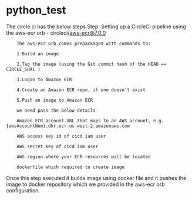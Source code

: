 # python_test
The circle ci has the below steps 
  Step: Setting up a CircleCI pipeline using the aws-ecr orb - circleci/aws-ecr@7.0.0
  
        The aws-ecr orb comes prepackaged with commands to:
        
        1.Build an image
        
        2.Tag the image (using the Git commit hash of the HEAD == CIRCLE_SHA1 )
        
        3.Login to Amazon ECR
        
        4.Create an Amazon ECR repo, if one doesn’t exist
        
        5.Push an image to Amazon ECR

        we need pass the below details 
        
        Amazon ECR account URL that maps to an AWS account, e.g. {awsAccountNum}.dkr.ecr.us-west-2.amazonaws.com
        
        AWS access key id of cicd iam user
        
        AWS secret key of cicd iam user
        
        AWS region where your ECR resources will be located
        
        dockerfile which required to create image

Once this step executed it builds image using docker file and it pushes the image to docker repository which we provided in the aws-ecr orb configuration. 



 
